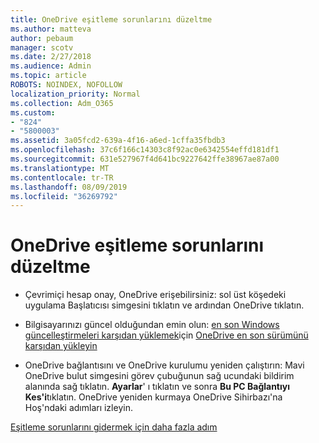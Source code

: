 ```yaml
---
title: OneDrive eşitleme sorunlarını düzeltme
ms.author: matteva
author: pebaum
manager: scotv
ms.date: 2/27/2018
ms.audience: Admin
ms.topic: article
ROBOTS: NOINDEX, NOFOLLOW
localization_priority: Normal
ms.collection: Adm_O365
ms.custom:
- "824"
- "5800003"
ms.assetid: 3a05fcd2-639a-4f16-a6ed-1cffa35fbdb3
ms.openlocfilehash: 37c6f166c14303c8f92ac0e6342554effd181df1
ms.sourcegitcommit: 631e527967f4d641bc9227642ffe38967ae87a00
ms.translationtype: MT
ms.contentlocale: tr-TR
ms.lasthandoff: 08/09/2019
ms.locfileid: "36269792"
---
```

# <a name="fix-onedrive-sync-problems"></a>OneDrive eşitleme sorunlarını düzeltme

- Çevrimiçi hesap onay, OneDrive erişebilirsiniz: sol üst köşedeki uygulama Başlatıcısı simgesini tıklatın ve ardından OneDrive tıklatın.
    
- Bilgisayarınızı güncel olduğundan emin olun: [en son Windows güncelleştirmeleri karşıdan yüklemek](http://go.microsoft.com/fwlink/p/?LinkId=825773)için [OneDrive en son sürümünü karşıdan yükleyin](https://go.microsoft.com/fwlink/p/?linkid=844652)
    
- OneDrive bağlantısını ve OneDrive kurulumu yeniden çalıştırın: Mavi OneDrive bulut simgesini görev çubuğunun sağ ucundaki bildirim alanında sağ tıklatın. **Ayarlar**' ı tıklatın ve sonra **Bu PC Bağlantıyı Kes'i**tıklatın. OneDrive yeniden kurmaya OneDrive Sihirbazı'na Hoş'ndaki adımları izleyin.
    
[Eşitleme sorunlarını gidermek için daha fazla adım](https://support.office.com/article/fix-onedrive-for-business-sync-problems-207e983e-146d-404c-a994-672ef29e1f90?ui=en-US&rs=en-US&ad=US)
  

